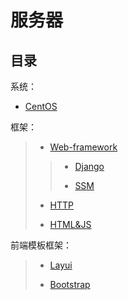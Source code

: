 # 服务器

## 目录

系统：

* [CentOS](https://github.com/shencang/note/tree/master/Server/CentOS)
>
框架：

>* [Web-framework](https://github.com/shencang/note/tree/master/Server/Web-framework)
>>
>>* [Django](https://github.com/shencang/note/tree/master/Server/SSM%20and%20third%20party%20framework/Django)
>>
>>* [SSM](https://github.com/shencang/note/tree/master/Server/SSM%20and%20third%20party%20framework/SSM)
>
>* [HTTP](https://github.com/shencang/note/tree/master/Server/Http)
>
>* [HTML&JS](https://github.com/shencang/note/tree/master/Server/HTML&JS)

前端模板框架：

>* [Layui](https://www.layui.com/)
>
>* [Bootstrap](https://www.bootcss.com/)
>